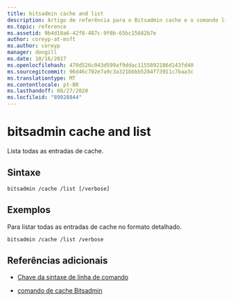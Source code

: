 ```yaml
---
title: bitsadmin cache and list
description: Artigo de referência para o Bitsadmin cache e o comando list, que lista todas as entradas de cache.
ms.topic: reference
ms.assetid: 9b4d10a6-42f8-487c-9f0b-65bc15682b7e
author: coreyp-at-msft
ms.author: coreyp
manager: dongill
ms.date: 10/16/2017
ms.openlocfilehash: 470d526c043d599af9ddac1155892186d143fd40
ms.sourcegitcommit: 96d46c702e7a9c3a321bbbb5284f73911c7baa3c
ms.translationtype: MT
ms.contentlocale: pt-BR
ms.lasthandoff: 08/27/2020
ms.locfileid: "89028844"
---
```

# <a name="bitsadmin-cache-and-list"></a>bitsadmin cache and list

Lista todas as entradas de cache.

## <a name="syntax"></a>Sintaxe

```
bitsadmin /cache /list [/verbose]
```

## <a name="examples"></a>Exemplos

Para listar todas as entradas de cache no formato detalhado.

```
bitsadmin /cache /list /verbose
```

## <a name="additional-references"></a>Referências adicionais

- [Chave da sintaxe de linha de comando](command-line-syntax-key.md)

- [comando de cache Bitsadmin](bitsadmin-cache.md)

